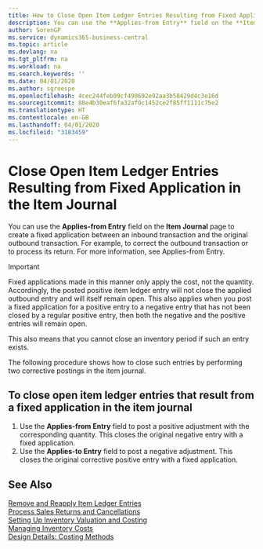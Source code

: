 ```yaml
---
title: How to Close Open Item Ledger Entries Resulting from Fixed Application in the Item Journal | Microsoft Docs
description: You can use the **Applies-from Entry** field on the **Item Journal** page to create a fixed application between an inbound transaction and the original outbound transaction. For example, to correct the outbound transaction or to process its return.
author: SorenGP
ms.service: dynamics365-business-central
ms.topic: article
ms.devlang: na
ms.tgt_pltfrm: na
ms.workload: na
ms.search.keywords: ''
ms.date: 04/01/2020
ms.author: sgroespe
ms.openlocfilehash: 4cec244feb09cf490692e92aa3b58429d4c3e16d
ms.sourcegitcommit: 88e4b30eaf6fa32af0c1452ce2f85ff1111c75e2
ms.translationtype: HT
ms.contentlocale: en-GB
ms.lasthandoff: 04/01/2020
ms.locfileid: "3183459"
---
```

# <a name="close-open-item-ledger-entries-resulting-from-fixed-application-in-the-item-journal"></a>Close Open Item Ledger Entries Resulting from Fixed Application in the Item Journal
You can use the **Applies-from Entry** field on the **Item Journal** page to create a fixed application between an inbound transaction and the original outbound transaction. For example, to correct the outbound transaction or to process its return. For more information, see Applies-from Entry.  

> [!IMPORTANT]  
>  Fixed applications made in this manner only apply the cost, not the quantity. Accordingly, the posted positive item ledger entry will not close the applied outbound entry and will itself remain open. This also applies when you post a fixed application for a positive entry to a negative entry that has not been closed by a regular positive entry, then both the negative and the positive entries will remain open.  
>   
>  This also means that you cannot close an inventory period if such an entry exists.  

The following procedure shows how to close such entries by performing two corrective postings in the item journal.  

## <a name="to-close-open-item-ledger-entries-that-result-from-a-fixed-application-in-the-item-journal"></a>To close open item ledger entries that result from a fixed application in the item journal  

1.  Use the **Applies-from Entry** field to post a positive adjustment with the corresponding quantity. This closes the original negative entry with a fixed application.  
2.  Use the **Applies-to Entry** field to post a negative adjustment. This closes the original corrective positive entry with a fixed application.  

## <a name="see-also"></a>See Also  
[ Remove and Reapply Item Ledger Entries](finance-how-to-remove-and-reapply-item-entries.md)  
 [Process Sales Returns and Cancellations](sales-how-process-sales-returns-cancellations.md)   
 [Setting Up Inventory Valuation and Costing](finance-set-up-inventory-valuation-and-costing.md)   
 [Managing Inventory Costs](finance-manage-inventory-costs.md)   
 [Design Details: Costing Methods](design-details-costing-methods.md)
